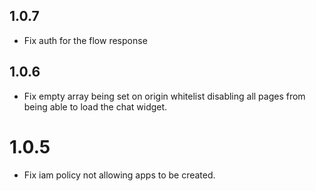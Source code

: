 ## 1.0.7
* Fix auth for the flow response

## 1.0.6
* Fix empty array being set on origin whitelist disabling all pages from being able to load the chat widget.

# 1.0.5
* Fix iam policy not allowing apps to be created.
